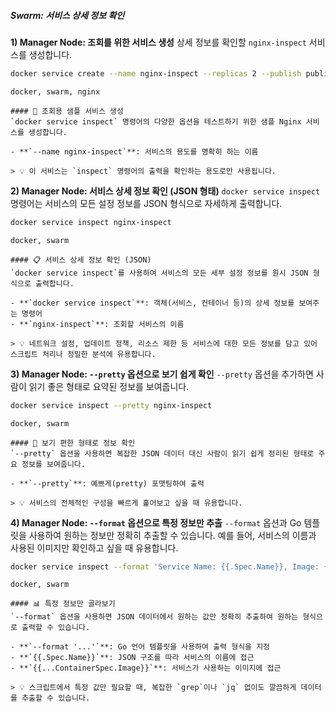 ##### Swarm: 서비스 상세 정보 확인 #####

**1) Manager Node: 조회를 위한 서비스 생성**
상세 정보를 확인할 `nginx-inspect` 서비스를 생성합니다.

```bash
docker service create --name nginx-inspect --replicas 2 --publish published=8085,target=80 nginx
```

```tech
docker, swarm, nginx
```

```desc
#### 🚀 조회용 샘플 서비스 생성
`docker service inspect` 명령어의 다양한 옵션을 테스트하기 위한 샘플 Nginx 서비스를 생성합니다.

- **`--name nginx-inspect`**: 서비스의 용도를 명확히 하는 이름

> 💡 이 서비스는 `inspect` 명령어의 출력을 확인하는 용도로만 사용됩니다.
```

**2) Manager Node: 서비스 상세 정보 확인 (JSON 형태)**
`docker service inspect` 명령어는 서비스의 모든 설정 정보를 JSON 형식으로 자세하게 출력합니다.

```bash
docker service inspect nginx-inspect
```

```tech
docker, swarm
```

```desc
#### 📋 서비스 상세 정보 확인 (JSON)
`docker service inspect`를 사용하여 서비스의 모든 세부 설정 정보를 원시 JSON 형식으로 출력합니다.

- **`docker service inspect`**: 객체(서비스, 컨테이너 등)의 상세 정보를 보여주는 명령어
- **`nginx-inspect`**: 조회할 서비스의 이름

> 💡 네트워크 설정, 업데이트 정책, 리소스 제한 등 서비스에 대한 모든 정보를 담고 있어 스크립트 처리나 정밀한 분석에 유용합니다.
```

**3) Manager Node: `--pretty` 옵션으로 보기 쉽게 확인**
`--pretty` 옵션을 추가하면 사람이 읽기 좋은 형태로 요약된 정보를 보여줍니다.

```bash
docker service inspect --pretty nginx-inspect
```

```tech
docker, swarm
```

```desc
#### 📄 보기 편한 형태로 정보 확인
`--pretty` 옵션을 사용하면 복잡한 JSON 데이터 대신 사람이 읽기 쉽게 정리된 형태로 주요 정보를 보여줍니다.

- **`--pretty`**: 예쁘게(pretty) 포맷팅하여 출력

> 💡 서비스의 전체적인 구성을 빠르게 훑어보고 싶을 때 유용합니다.
```

**4) Manager Node: `--format` 옵션으로 특정 정보만 추출**
`--format` 옵션과 Go 템플릿을 사용하여 원하는 정보만 정확히 추출할 수 있습니다. 예를 들어, 서비스의 이름과 사용된 이미지만 확인하고 싶을 때 유용합니다.

```bash
docker service inspect --format 'Service Name: {{.Spec.Name}}, Image: {{.Spec.TaskTemplate.ContainerSpec.Image}}' nginx-inspect
```

```tech
docker, swarm
```

```desc
#### 📊 특정 정보만 골라보기
`--format` 옵션을 사용하면 JSON 데이터에서 원하는 값만 정확히 추출하여 원하는 형식으로 출력할 수 있습니다.

- **`--format '...'`**: Go 언어 템플릿을 사용하여 출력 형식을 지정
- **`{{.Spec.Name}}`**: JSON 구조를 따라 서비스의 이름에 접근
- **`{{...ContainerSpec.Image}}`**: 서비스가 사용하는 이미지에 접근

> 💡 스크립트에서 특정 값만 필요할 때, 복잡한 `grep`이나 `jq` 없이도 깔끔하게 데이터를 추출할 수 있습니다.
```